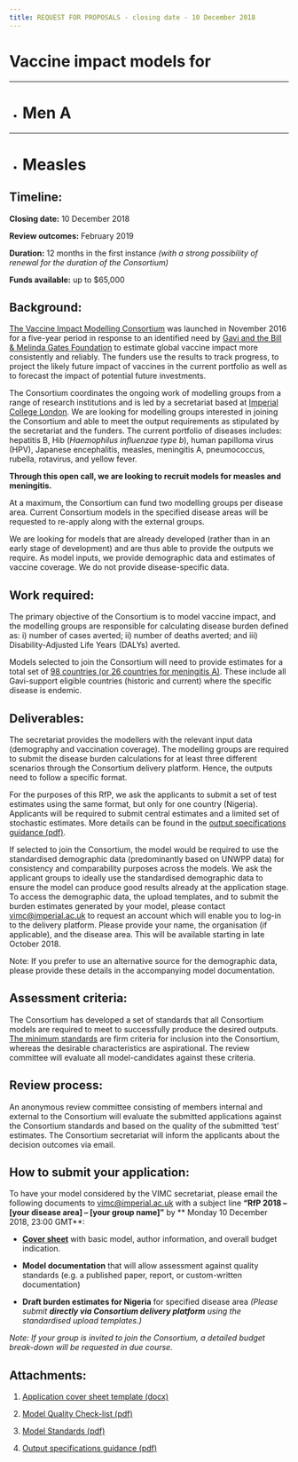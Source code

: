 ```yaml
---
title: REQUEST FOR PROPOSALS - closing date - 10 December 2018
---
```


# Vaccine impact models for  

---

*  # Men A   

---

*  # Measles



## Timeline:



**Closing date:**   10 December 2018 

**Review outcomes:** February 2019    

**Duration:** 12 months in the first instance _(with a strong possibility of renewal for the duration of the Consortium)_     

**Funds available:** up to $65,000 



## Background:



[The Vaccine Impact Modelling Consortium](https://www.vaccineimpact.org/aboutus) was launched in November 2016 for a five-year period in response to an identified need by [Gavi and the Bill & Melinda Gates Foundation](/partners/#funders) to estimate global vaccine impact more consistently and reliably. The funders use the results to track progress, to project the likely future impact of vaccines in the current portfolio as well as to forecast the impact of potential future investments. 



The Consortium coordinates the ongoing work of modelling groups from a range of research institutions and is led by a secretariat based at [Imperial College London](https://www.imperial.ac.uk/school-public-health/infectious-disease-epidemiology/). We are looking for modelling groups interested in joining the Consortium and able to meet the output requirements as stipulated by the secretariat and the funders. The current portfolio of diseases includes: hepatitis B, Hib (_Haemophilus influenzae type b_), human papilloma virus (HPV), Japanese encephalitis, measles, meningitis A, pneumococcus, rubella, rotavirus, and yellow fever.



**Through this open call, we are looking to recruit models for measles and meningitis.**

At a maximum, the Consortium can fund two modelling groups per disease area. Current Consortium models in the specified disease areas will be requested to re-apply along with the external groups.

We are looking for models that are already developed (rather than in an early stage of development) and are thus able to provide the outputs we require. As model inputs, we provide demographic data and estimates of vaccine coverage. We do not provide disease-specific data.



## Work required:



The primary objective of the Consortium is to model vaccine impact, and the modelling groups are responsible for calculating disease burden defined as: i) number of cases averted; ii) number of deaths averted; and iii) Disability-Adjusted Life Years (DALYs) averted.



Models selected to join the Consortium will need to provide estimates for a total set of [98 countries (or 26 countries for meningitis A)](/resources/VIMC_countries_201810). These include all Gavi-support eligible countries (historic and current) where the specific disease is endemic.



## Deliverables:



The secretariat provides the modellers with the relevant input data (demography and vaccination coverage). The modelling groups are required to submit the disease burden calculations for at least three different scenarios through the Consortium delivery platform. Hence, the outputs need to follow a specific format. 

For the purposes of this RfP, we ask the applicants to submit a set of test estimates using the same format, but only for one country (Nigeria). Applicants will be required to submit central estimates and a limited set of stochastic estimates. More details can be found in the [output specifications guidance (pdf)](/resources/VIMC_output_specifications_guidance_201810.pdf).



If selected to join the Consortium, the model would be required to use the standardised demographic data (predominantly based on UNWPP data) for consistency and comparability purposes across the models. We ask the applicant groups to ideally use the standardised demographic data to ensure the model can produce good results already at the application stage. To access the demographic data, the upload templates, and to submit the burden estimates generated by your model, please contact vimc@imperial.ac.uk to request an account which will enable you to log-in to the delivery platform. Please provide your name, the organisation (if applicable), and the disease area. This will be available starting in late October 2018.



Note: If you prefer to use an alternative source for the demographic data, please provide these details in the accompanying model documentation.



## Assessment criteria:   



The Consortium has developed a set of standards that all Consortium models are required to meet to successfully produce the desired outputs. [The minimum standards](/resources/VIMC_model_standards_201810.pdf) are firm criteria for inclusion into the Consortium, whereas the desirable characteristics are aspirational. The review committee will evaluate all model-candidates against these criteria. 



## Review process:    



An anonymous review committee consisting of members internal and external to the Consortium will evaluate the submitted applications against the Consortium standards and based on the quality of the submitted ‘test’ estimates. The Consortium secretariat will inform the applicants about the decision outcomes via email. 



## How to submit your application:    

 

To have your model considered by the VIMC secretariat, please email the following documents to <a href="mailto:vimc@imperial.ac.uk">vimc@imperial.ac.uk</a> with a subject line **“RfP 2018 – [your disease area] – [your group name]”** by ** Monday 10 December 2018, 23:00 GMT**:



- [**Cover sheet**](/resources/VIMC_applicant_cover_sheet_201810_RfP_groups) with basic model, author information, and overall budget indication.     

- **Model documentation** that will allow assessment against quality standards (e.g. a published paper, report, or custom-written documentation)    

- **Draft burden estimates for Nigeria** for specified disease area *(Please submit **directly via Consortium delivery platform** using the standardised upload templates.)*        



_Note: If your group is invited to join the Consortium, a detailed budget break-down will be requested in due course._



## Attachments:   



1.	 [Application cover sheet template (docx)](/resources/1_VIMC_applicant_cover_sheet_201804.docx)

2.  [Model Quality Check-list (pdf)](/resources/VIMC_RfP_model_quality_checklist_201810.pdf)

3.  [Model Standards (pdf)](/resources/VIMC_model_standards_201810.pdf)

4.  [Output specifications guidance (pdf)](/resources/VIMC_output_specifications_guidance_201810.pdf)
